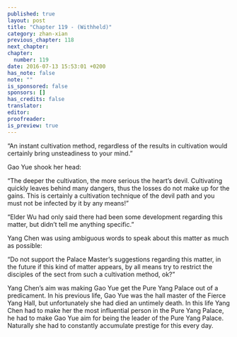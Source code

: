 ```yaml
---
published: true
layout: post
title: "Chapter 119 - (Withheld)"
category: zhan-xian
previous_chapter: 118
next_chapter:
chapter:
  number: 119
date: 2016-07-13 15:53:01 +0200
has_note: false
note: ""
is_sponsored: false
sponsors: []
has_credits: false
translator:
editor:
proofreader:
is_preview: true
---
```

“An instant cultivation method, regardless of the results in cultivation would certainly bring unsteadiness to your mind.”

Gao Yue shook her head:

“The deeper the cultivation, the more serious the heart’s devil. Cultivating quickly leaves behind many dangers, thus the losses do not make up for the gains. This is certainly a cultivation technique of the devil path and you must not be infected by it by any means!”

“Elder Wu had only said there had been some development regarding this matter, but didn’t tell me anything specific.”

Yang Chen was using ambiguous words to speak about this matter as much as possible:

“Do not support the Palace Master’s suggestions regarding this matter, in the future if this kind of matter appears, by all means try to restrict the disciples of the sect from such a cultivation method, ok?”

Yang Chen’s aim was making Gao Yue get the Pure Yang Palace out of a predicament. In his previous life, Gao Yue was the hall master of the Fierce Yang Hall, but unfortunately she had died an untimely death. In this life Yang Chen had to make her the most influential person in the Pure Yang Palace, he had to make Gao Yue aim for being the leader of the Pure Yang Palace. Naturally she had to constantly accumulate prestige for this every day.
